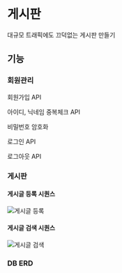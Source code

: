 # 게시판
대규모 트래픽에도 끄덕없는 게시판 만들기

## 기능 

### 회원관리
회원가입 API


아이디, 닉네임 중복체크 API


비밀번호 암호화


로그인 API


로그아웃 API

### 게시판


#### 게시글 등록 시퀀스
![게시글 등록](https://github.com/user-attachments/assets/dc540654-d5bc-4ddb-aced-489aae9adcb4)


#### 게시글 검색 시퀀스
![게시글 검색](https://github.com/user-attachments/assets/4e4496b5-1e19-4f55-b5de-e6b02e8e2366)

### DB ERD
